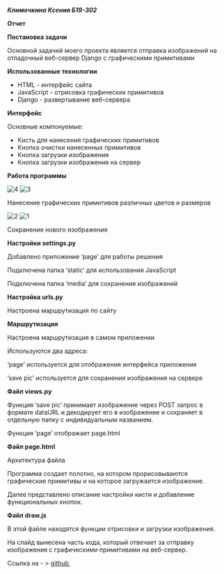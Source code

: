 ***Климочкина Ксения Б19-302***

**Отчет**

**Постановка задачи**

Основной задачей моего проекта является отправка изображений на отладочный веб-сервер Django с графическими примитивами

**Использованные технологии**

- HTML - интерфейс сайта
- JavaScript - отрисовка графических примитивов
- Django - развертывание веб-сервера

**Интерфейс**

Основные компонуемые:

- Кисть для нанесения графических примитивов
- Кнопка очистки нанесенных примитивов
- Кнопка загрузки изображения
- Кнопка загрузки изображения на сервер

**Работа программы**

![4](pic/4.png) 
![3](pic/3.png)

Нанесение графических примитивов различных цветов и размеров

![2](pic/2.png) 
![1](pic/1.png)

Сохранение нового изображения

**Настройки settings.py**

Добавлено приложение ‘page’ для работы решения

Подключена папка ‘static’ для использования JavaScript

Подключена папка ‘media’ для сохранения изображений

**Настройка urls.py**

Настроена маршрутизация по сайту

**Маршрутизация**

Настроена маршрутизация в самом приложении

Используются два адреса:

‘page’ используется для отображения интерфейса приложения

‘save pic’ используется для сохранения изображения на сервере

**Файл views.py**

Функция ‘save pic’ принимает изображение через POST запрос в формате dataURL и декодирует его в изображение и сохраняет в отдельную папку с индивидуальным названием. 

Функция ‘page’ отображает page.html

**Файл page.html**

Архитектура файла

Программа создает полотно, на котором прорисовываются графические примитивы и на которое загружается изображение.

Далее представлено описание настройки кисти и добавление функциональных кнопок.

**Файл draw.js**

В этой файле находятся функции отрисовки и загрузки изображения. 

На слайд вынесена часть кода, который отвечает за отправку изображения с графическими примитивами на веб-сервер.

Ссылка на - > [github ](https://github.com/Xysha/h3/blob/main/README.md)

